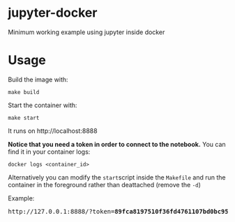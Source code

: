 # jupyter-docker
Minimum working example using jupyter inside docker

# Usage
Build the image with:

    make build

Start the container with:

    make start

It runs on http://localhost:8888

**Notice that you need a token in order to connect to the notebook.** You can find it in your container logs:
    
    docker logs <container_id>
    
Alternatively you can modify the `start`script inside the `Makefile` and run the container in the foreground rather than deattached (remove the `-d`)

Example:
<pre>
http://127.0.0.1:8888/?token=<b>89fca8197510f36fd4761107bd0bc9539a88ff6dd536b9b8</b>
</pre>
